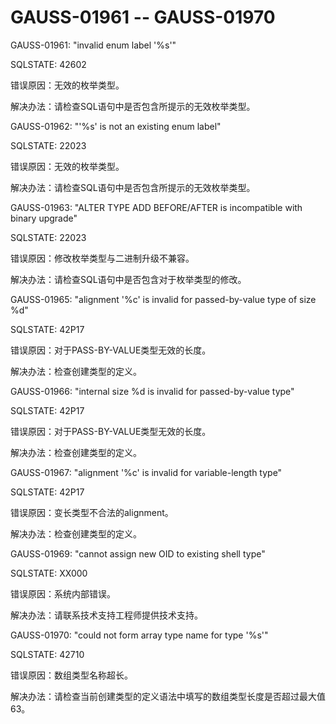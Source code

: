 # GAUSS-01961 -- GAUSS-01970

GAUSS-01961: "invalid enum label '%s'"

SQLSTATE: 42602

错误原因：无效的枚举类型。

解决办法：请检查SQL语句中是否包含所提示的无效枚举类型。

GAUSS-01962: "'%s' is not an existing enum label"

SQLSTATE: 22023

错误原因：无效的枚举类型。

解决办法：请检查SQL语句中是否包含所提示的无效枚举类型。

GAUSS-01963: "ALTER TYPE ADD BEFORE/AFTER is incompatible with binary upgrade"

SQLSTATE: 22023

错误原因：修改枚举类型与二进制升级不兼容。

解决办法：请检查SQL语句中是否包含对于枚举类型的修改。

GAUSS-01965: "alignment '%c' is invalid for passed-by-value type of size %d"

SQLSTATE: 42P17

错误原因：对于PASS-BY-VALUE类型无效的长度。

解决办法：检查创建类型的定义。

GAUSS-01966: "internal size %d is invalid for passed-by-value type"

SQLSTATE: 42P17

错误原因：对于PASS-BY-VALUE类型无效的长度。

解决办法：检查创建类型的定义。

GAUSS-01967: "alignment '%c' is invalid for variable-length type"

SQLSTATE: 42P17

错误原因：变长类型不合法的alignment。

解决办法：检查创建类型的定义。

GAUSS-01969: "cannot assign new OID to existing shell type"

SQLSTATE: XX000

错误原因：系统内部错误。

解决办法：请联系技术支持工程师提供技术支持。

GAUSS-01970: "could not form array type name for type '%s'"

SQLSTATE: 42710

错误原因：数组类型名称超长。

解决办法：请检查当前创建类型的定义语法中填写的数组类型长度是否超过最大值63。

